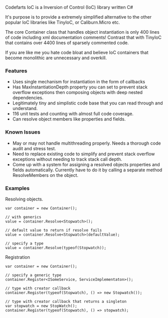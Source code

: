 Codefarts IoC is a Inversion of Control (IoC) library written C#

It's purpose is to provide a extremely simplified alternative to the other popular IoC libraries like TinyIoC, or Caliburn.Micro etc.

The core Container class that handles object instantiation is only 400 lines of code including xml documentation comments! Contrast that with TinyIoC that contains over 4400 lines of sparsely commented code.

If you are like me you hate code bloat and believe IoC containers that become monolithic are unnecessary and overkill.

### Features

- Uses single mechanism for instantiation in the form of callbacks
- Has MaxInstantiationDepth property you can set to prevent stack overflow exceptions then composing objects with deep nested dependencies.
- Legitimately tiny and simplistic code base that you can read through and understand.
- 116 unit tests and counting with almost full code coverage. 
- Can resolve object members like properties and fields.

### Known Issues

- May or may not handle multithreading properly. Needs a thorough code audit and stress test.
- Need to replace existing code to simplify and prevent stack overflow exceptions without needing to track stack call depth.
- Come up with a system for assigning a resolved objects properties and fields automatically. 
Currently have to do it by calling a separate method ResolveMembers on the object.

### Examples

Resolving objects.

    var container = new Container();

    // with generics
    value = container.Resolve<Stopwatch>();

    // default value to return if resolve fails
    value = container.Resolve<Stopwatch>(defaultValue); 

    // specify a type
    value = container.Resolve(typeof(Stopwatch)); 

Registration

    var container = new Container();
    
    // specify a generic type  
    container.Register<ISomeService, ServiceImplementaton>();

    // type with creator callback
    container.Register(typeof(Stopwatch), () => new Stopwatch());

    // type with creator callback that returns a singleton
    var stopwatch = new StopWatch();
    container.Register(typeof(Stopwatch), () => stopwatch);